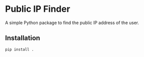# Public IP Finder

A simple Python package to find the public IP address of the user.

## Installation

```bash
pip install .

